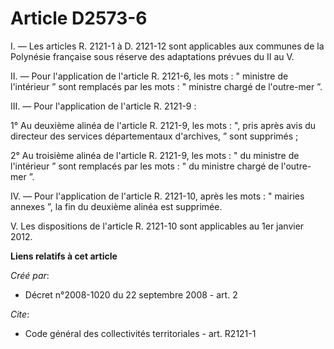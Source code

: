 # Article D2573-6

I. ― Les articles R. 2121-1 à D. 2121-12 sont applicables aux communes de la Polynésie française sous réserve des adaptations
prévues du II au V. 

II. ― Pour l'application de l'article R. 2121-6, les mots : " ministre de l'intérieur ” sont remplacés par les mots : "
ministre chargé de l'outre-mer ”. 

III. ― Pour l'application de l'article R. 2121-9 : 

1° Au deuxième alinéa de l'article R. 2121-9, les mots : ", pris après avis du directeur des services départementaux
d'archives, ” sont supprimés ; 

2° Au troisième alinéa de l'article R. 2121-9, les mots : " du ministre de l'intérieur ” sont remplacés par les mots : " du
ministre chargé de l'outre-mer ”. 

IV. ― Pour l'application de l'article R. 2121-10, après les mots : " mairies annexes ”, la fin du deuxième alinéa est
supprimée.

V. Les dispositions de l'article R. 2121-10 sont applicables au 1er janvier 2012.

**Liens relatifs à cet article**

_Créé par_:

  - Décret n°2008-1020 du 22 septembre 2008 - art. 2

_Cite_:

  - Code général des collectivités territoriales - art. R2121-1
